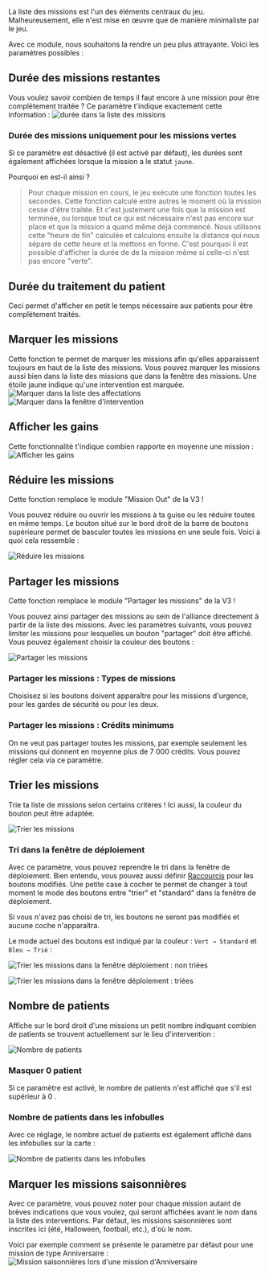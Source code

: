 La liste des missions est l'un des éléments centraux du jeu.
Malheureusement, elle n'est mise en œuvre que de manière minimaliste par le jeu.

Avec ce module, nous souhaitons la rendre un peu plus attrayante. Voici les paramètres possibles :

## Durée des missions restantes

Vous voulez savoir combien de temps il faut encore à une mission pour être complètement traitée ?
Ce paramètre t'indique exactement cette information :
![durée dans la liste des missions](./remainingtime/einsatzdauer.png)

### Durée des missions uniquement pour les missions vertes

Si ce paramètre est désactivé (il est activé par défaut),
 les durées sont également affichées lorsque la mission a le statut `jaune`.

Pourquoi en est-il ainsi ?

> Pour chaque mission en cours, le jeu exécute une fonction toutes les secondes.
> Cette fonction calcule entre autres le moment où la mission cesse d'être traitée.
> Et c'est justement une fois que la mission est terminée,
> ou lorsque tout ce qui est nécessaire n'est pas encore sur place et que la mission a quand même déjà commencé.
> Nous utilisons cette "heure de fin"
> calculée et calculons ensuite la distance qui nous sépare de cette heure et la mettons en forme.
> C'est pourquoi il est possible d'afficher la durée de de la mission même si celle-ci n'est pas encore "verte".

## Durée du traitement du patient

Ceci permet d'afficher en petit le temps nécessaire aux patients pour être complètement traités.

## Marquer les missions

Cette fonction te permet de marquer les missions afin qu'elles apparaissent toujours en haut de la liste des missions.
Vous pouvez marquer les missions aussi bien dans la liste des missions que dans la fenêtre des missions.
Une étoile jaune indique qu'une intervention est marquée.
![Marquer dans la liste des affectations](./starrablemissions/markieren.png)
![Marquer dans la fenêtre d'intervention](./starrablemissions/markieren_einsatz.png)

## Afficher les gains

Cette fonctionnalité t'indique combien rapporte en moyenne une mission :
![Afficher les gains](./averagecredits/verdienst.png)

## Réduire les missions

Cette fonction remplace le module "Mission Out" de la V3 !

Vous pouvez réduire ou ouvrir les missions à ta guise ou les réduire toutes en même temps.
Le bouton situé sur le bord droit de la barre de boutons supérieure permet de basculer toutes les missions en une seule fois.
Voici à quoi cela ressemble :

![Réduire les missions](./collapsablemissions/einklappen.png)

## Partager les missions

Cette fonction remplace le module "Partager les missions" de la V3 !

Vous pouvez ainsi partager des missions au sein de l'alliance directement à partir de la liste des missions.
Avec les paramètres suivants, vous pouvez limiter les missions pour lesquelles un bouton "partager" doit être affiché.
Vous pouvez également choisir la couleur des boutons :

![Partager les missions](./sharemissions/shareMissions.png)

### Partager les missions : Types de missions

Choisisez si les boutons doivent apparaître pour les missions d'urgence, pour les gardes de sécurité ou pour les deux.

### Partager les missions : Crédits minimums

On ne veut pas partager toutes les missions, par exemple seulement les missions qui donnent en moyenne plus de 7 000 crédits.
Vous pouvez régler cela via ce paramètre.

## Trier les missions

Trie ta liste de missions selon certains critères ! Ici aussi, la couleur du bouton peut être adaptée.

![Trier les missions](./missionsort/missionSort.png)

### Tri dans la fenêtre de déploiement

Avec ce paramètre, vous pouvez reprendre le tri dans la fenêtre de déploiement.
Bien entendu, vous pouvez aussi définir [Raccourcis](../hotkeys/) pour les boutons modifiés.
Une petite case à cocher te permet de changer à tout moment le mode
 des boutons entre "trier" et "standard" dans la fenêtre de déploiement.

Si vous n'avez pas choisi de tri, les boutons ne seront pas modifiés et aucune coche n'apparaîtra.

Le mode actuel des boutons est indiqué par la couleur : `Vert → Standard` et `Bleu → Trié` :

![Trier les missions dans la fenêtre déploiement : non triées](./missionsort/missionSortMissionsStandard.png)

![Trier les missions dans la fenêtre déploiement : triées](./missionsort/missionSortMissionsModified.png)

## Nombre de patients

Affiche sur le bord droit d'une missions un petit nombre
 indiquant combien de patients se trouvent actuellement sur le lieu d'intervention :

![Nombre de patients](./patientenzahl.png)

### Masquer 0 patient

Si ce paramètre est activé, le nombre de patients n'est affiché que s'il est supérieur à 0 .

### Nombre de patients dans les infobulles

Avec ce réglage, le nombre actuel de patients est également affiché dans les infobulles sur la carte :

![Nombre de patients dans les infobulles](./patienten-tooltip.png)

## Marquer les missions saisonnières

Avec ce paramètre, vous pouvez noter pour chaque mission autant de brèves indications que vous voulez,
 qui seront affichées avant le nom dans la liste des interventions.
Par défaut, les missions saisonnières sont inscrites ici (été, Halloween, football, etc.), d'où le nom.

Voici par exemple comment se présente le paramètre par défaut pour une mission de type Anniversaire :
![Mission saisonnières lors d'une mission d'Anniversaire](./eventmissions/eventMission.png)
